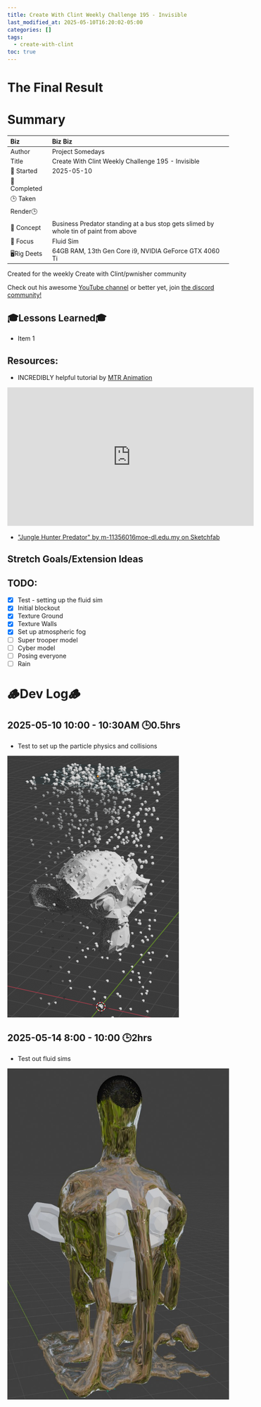 ```yaml
---
title: Create With Clint Weekly Challenge 195 - Invisible
last_modified_at: 2025-05-10T16:20:02-05:00
categories: []
tags:
  - create-with-clint
toc: true
---
```


# The Final Result
<!-- [![Watch the video](https://img.youtube.com/vi/4eS8dGd9_TI/maxresdefault.jpg)](https://youtu.be/4eS8dGd9_TI) -->

# Summary

| Biz             | Biz Biz                               |
|:--------        | :---------                                |
| Author          | Project Somedays                      |
| Title           | Create With Clint Weekly Challenge 195 - Invisible |
| 📅 Started      | 2025-05-10       |
| 📅 Completed    |         |
| 🕒 Taken        |                                  |
| Render🕒        |          |
| 🤯 Concept      | Business Predator standing at a bus stop gets slimed by whole tin of paint from above  |
| 🔎 Focus        | Fluid Sim      |
| 🖥️Rig Deets     | 64GB RAM, 13th Gen Core i9, NVIDIA GeForce GTX 4060 Ti |

Created for the weekly Create with Clint/pwnisher community

Check out his awesome [YouTube channel](https://www.youtube.com/c/pwnisher) or better yet, join [the discord community!](https://discord.com/channels/673719770410909696/688444060737994785/922141725944872980)

## 🎓Lessons Learned🎓
- Item 1

## Resources:
- INCREDIBLY helpful tutorial by [MTR Animation](https://www.youtube.com/@mtranimation)
  
<iframe width="560" height="315" src="https://www.youtube.com/embed/ws0PgEkgUZs?si=abrWdfVdR6iwqp94" title="YouTube video player" frameborder="0" allow="accelerometer; autoplay; clipboard-write; encrypted-media; gyroscope; picture-in-picture; web-share" referrerpolicy="strict-origin-when-cross-origin" allowfullscreen></iframe>

- ["Jungle Hunter Predator" by m-11356016moe-dl.edu.my on Sketchfab ](https://sketchfab.com/3d-models/jungle-hunter-predator-a65924fd96c94eda8d58783ccf92630d)

## Stretch Goals/Extension Ideas


## TODO:
- [x] Test - setting up the fluid sim
- [x] Initial blockout
- [x] Texture Ground
- [x] Texture Walls
- [x] Set up atmospheric fog
- [ ] Super trooper model
- [ ] Cyber model
- [ ] Posing everyone
- [ ] Rain

# 🪵Dev Log🪵

## 2025-05-10 10:00 - 10:30AM 🕒0.5hrs
   - Test to set up the particle physics and collisions
  
  ![Basic test](/assets/images/2025-05-10_CreateWithClint195_Test.png "If I've learned anything, it's start REALLY simple and build on solid ground")

## 2025-05-14 8:00 - 10:00 🕒2hrs
 - Test out fluid sims

![Fluid Sim Test](/assets/images/2025-05-14_FluidSimTest.jpg "Ok so this is too much fun")
